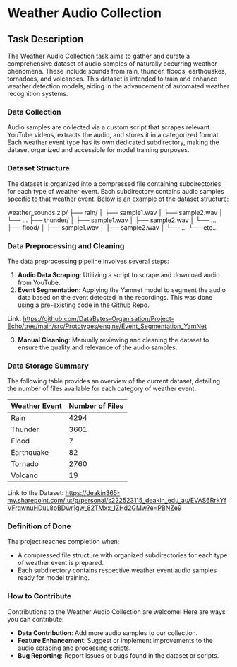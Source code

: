 # Weather Audio Collection

## Task Description

The Weather Audio Collection task aims to gather and curate a comprehensive dataset of audio samples of naturally occurring weather phenomena. These include sounds from rain, thunder, floods, earthquakes, tornadoes, and volcanoes. This dataset is intended to train and enhance weather detection models, aiding in the advancement of automated weather recognition systems.

### Data Collection

Audio samples are collected via a custom script that scrapes relevant YouTube videos, extracts the audio, and stores it in a categorized format. Each weather event type has its own dedicated subdirectory, making the dataset organized and accessible for model training purposes.

### Dataset Structure

The dataset is organized into a compressed file containing subdirectories for each type of weather event. Each subdirectory contains audio samples specific to that weather event. Below is an example of the dataset structure:

weather_sounds.zip/
├── rain/
│ ├── sample1.wav
│ ├── sample2.wav
│ └── ...
├── thunder/
│ ├── sample1.wav
│ ├── sample2.wav
│ └── ...
├── flood/
│ ├── sample1.wav
│ ├── sample2.wav
│ └── ...
└── etc...


### Data Preprocessing and Cleaning

The data preprocessing pipeline involves several steps:
1. **Audio Data Scraping**: Utilizing a script to scrape and download audio from YouTube.
2. **Event Segmentation**: Applying the Yamnet model to segment the audio data based on the event detected in the recordings. This was done using a pre-existing code in the Github Repo. 

Link: https://github.com/DataBytes-Organisation/Project-Echo/tree/main/src/Prototypes/engine/Event_Segmentation_YamNet

3. **Manual Cleaning**: Manually reviewing and cleaning the dataset to ensure the quality and relevance of the audio samples.

### Data Storage Summary

The following table provides an overview of the current dataset, detailing the number of files available for each category of weather event.

| Weather Event | Number of Files   |
|---------------|-------------------|
| Rain          | 4294              |
| Thunder       | 3601              |
| Flood         | 7                 |
| Earthquake    | 82                |
| Tornado       | 2760              |
| Volcano       | 19                |

Link to the Dataset: https://deakin365-my.sharepoint.com/:u:/g/personal/s222523115_deakin_edu_au/EVAS6RrkYfVFrqwnuHDuL8oBDwr1gw_82TMxx_IZHd2GMw?e=PBNZe9

### Definition of Done

The project reaches completion when:
- A compressed file structure with organized subdirectories for each type of weather event is prepared.
- Each subdirectory contains respective weather event audio samples ready for model training.

### How to Contribute

Contributions to the Weather Audio Collection are welcome! Here are ways you can contribute:
- **Data Contribution**: Add more audio samples to our collection.
- **Feature Enhancement**: Suggest or implement improvements to the audio scraping and processing scripts.
- **Bug Reporting**: Report issues or bugs found in the dataset or scripts.
